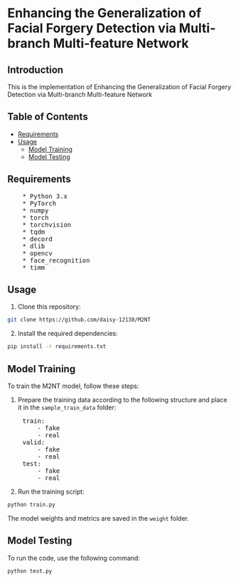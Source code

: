 # Enhancing the Generalization of Facial Forgery Detection via Multi-branch Multi-feature Network

## Introduction

This is the implementation of Enhancing the Generalization of Facial Forgery Detection via Multi-branch Multi-feature Network


## Table of Contents

- [Requirements](#requirements)
- [Usage](#usage)
  - [Model Training](#model-training)
  - [Model Testing](#model-testing)


## Requirements
<pre>
    * Python 3.x
    * PyTorch
    * numpy
    * torch
    * torchvision
    * tqdm
    * decord
    * dlib
    * opencv
    * face_recognition
    * timm
</pre>


## Usage

1. Clone this repository:

```bash
git clone https://github.com/daisy-12138/M2NT
```

2. Install the required dependencies:

```bash
pip install -r requirements.txt
```

## Model Training

To train the M2NT model, follow these steps:

1. Prepare the training data according to the following structure and place it in the `sample_train_data` folder:
<pre>
    train:
        - fake
        - real
    valid:
        - fake
        - real
    test:
        - fake
        - real
</pre>
 

2. Run the training script:

```bash
python train.py
```

The model weights and metrics are saved in the `weight` folder.


## Model Testing

To run the code, use the following command:

```bash
python test.py
```
